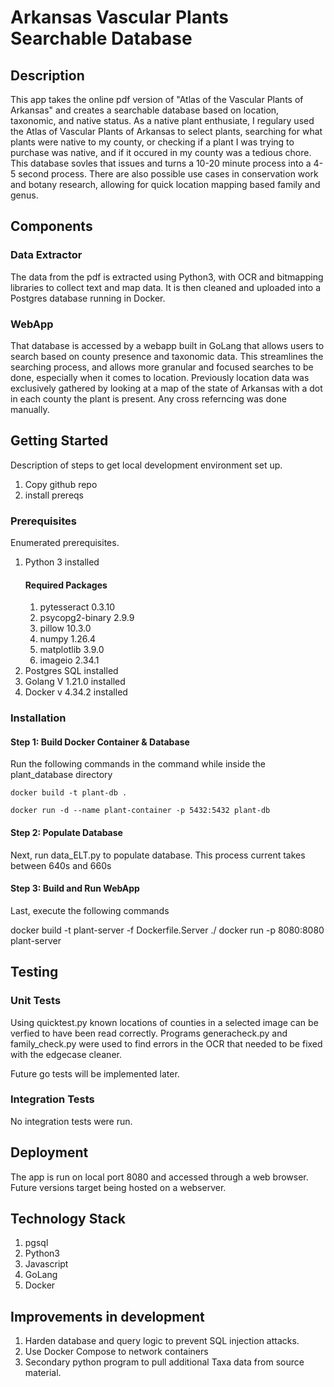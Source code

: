# Arkansas Vascular Plants Searchable Database

## Description
This app takes the online pdf version of "Atlas of the Vascular Plants of Arkansas" and creates a searchable database based on location, taxonomic, and native status. As a native plant enthusiate, I regulary used the Atlas of Vascular Plants of Arkansas to select plants, searching for what plants were native to my county, or checking if a plant I was trying to purchase was native, and if it occured in my county was a tedious chore. This database sovles that issues and turns a 10-20 minute process into a 4-5 second process. There are also possible use cases in conservation work and botany research, allowing for quick location mapping based family and genus.  

## Components

### Data Extractor
The data from the pdf is extracted using Python3, with OCR and bitmapping libraries to collect text and map data. It is then cleaned and uploaded into a Postgres database running in Docker. 

### WebApp
That database is accessed by a webapp built in GoLang that allows users to search based on county presence and taxonomic data. This streamlines the searching process, and allows more granular and focused searches to be done, especially when it comes to location. Previously location data was exclusively gathered by looking at a map of the state of Arkansas with a dot in each county the plant is present. Any cross referncing was done manually. 

## Getting Started
Description of steps to get local development environment set up.
1. Copy github repo
2. install prereqs

### Prerequisites
Enumerated prerequisites.

1. Python 3 installed
    #### Required Packages
    1. pytesseract            0.3.10
    2. psycopg2-binary        2.9.9
    3. pillow                 10.3.0
    4. numpy                  1.26.4
    5. matplotlib             3.9.0
    6. imageio                2.34.1
2. Postgres SQL installed
3. Golang V 1.21.0 installed
4. Docker v 4.34.2 installed

### Installation

#### Step 1: Build Docker Container & Database
Run the following commands in the command while inside the plant_database directory

    docker build -t plant-db .

    docker run -d --name plant-container -p 5432:5432 plant-db

#### Step 2: Populate Database
Next, run data_ELT.py to populate database. This process current takes between 640s and 660s 

#### Step 3: Build and Run WebApp
Last, execute the following commands

docker build -t plant-server -f Dockerfile.Server ./
docker run -p 8080:8080 plant-server

## Testing

### Unit Tests

Using quicktest.py known locations of counties in a selected image can be verfied to have been read correctly. 
Programs generacheck.py and family_check.py were used to find errors in the OCR that needed to be fixed with the edgecase cleaner.

Future go tests will be implemented later.

### Integration Tests

No integration tests were run.

## Deployment

The app is run on local port 8080 and accessed through a web browser. Future versions target being hosted on a webserver.

## Technology Stack

1. pgsql
2. Python3
3. Javascript
4. GoLang
5. Docker

## Improvements in development

1. Harden database and query logic to prevent SQL injection attacks.
2. Use Docker Compose to network containers
3. Secondary python program to pull additional Taxa data from source material.